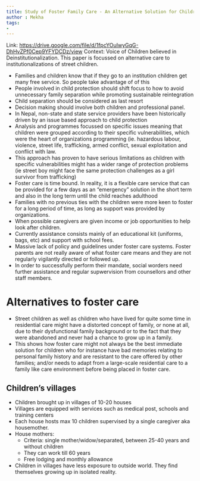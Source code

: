 ```yaml
---
title: Study of Foster Family Care - An Alternative Solution for Children without Parental Care (Focussing on former street children) in Nepal
author : Mekha
tags:
- 
---
```


Link: https://drive.google.com/file/d/1fpcYOuIwyGqG-DhHvZPf0Cep9YFYDCDz/view
Context: Voice of Children believed in Deinstitutionalization. This paper is focussed on alternative care to institutionalizations of street children.



* Families and children know that if they go to an institution children get many free service. So people take advantage of of this
* People involved in child protection should shift focus to how to avoid unnecessary family separation while promoting sustainable reintegration
* Child separation should be considered as last resort
* Decision making should involve both children and professional panel.
* In Nepal, non-state and state service providers have been historically driven by an issue based approach to child protection
* Analysis and programmes focussed on specific issues meaning that children were grouped according to their specific vulnerabilities, which were the heart of organizations programming (ie. hazardous labour, violence, street life, trafficking, armed conflict, sexual exploitation and conflict with law. 
* This approach has proven to have serious limitations as children with specific vulnerabilities might has a wider range of protection problems (ie street boy might face the same protection challenges as a girl survivor from trafficking)
* Foster care is time bound. In reality, it is a flexible care service that can be provided for a few days as an “emergency” solution in the short term and also in the long term until the child reaches adulthood
* Families with no previous ties with the children were more keen to foster for a long period of time, as long as support was provided by organizations. 
* When possible caregivers are given income or job opportunities to help look after children. 
* Currently assistance consists mainly of an educational kit (uniforms, bags, etc) and support with school fees.
* Massive lack of policy and guidelines under foster care systems. Foster parents are not really aware of what foster care means and they are not regularly vigilantly directed or followed up. 
* In order to successfully perform their mandate, social worders need further assistance and regular supwervision from counsellors and other staff members. 


# Alternatives to foster care

* Street children as well as children who have lived for quite some time in residential care might have a distorted concept of family, or none at all, due to their dysfunctional family background or to the fact that they were abandoned and never had a chance to grow up in a family. 
* This shows how foster care might not always be the best immediate solution for children who for instance have bad memories relating to personal family history and are resistant to the care offered by other families; and/or needs to adapt from a large-scale residential care to a family like care environment before being placed in foster care.


## Children’s villages

* Children brought up in villages of 10-20 houses
* Villages are equipped with services such as medical post, schools and training centers
* Each house hosts max 10 children supervised by a single caregiver aka housemother. 
* House mothers:
    * Criteria: single mother/widow/separated, between 25-40 years and without children
    * They can work till 60 years
    * Free lodging and monthly allowance
* Children in villages have less exposure to outside world. They find themselves growing up in isolated reality. 
